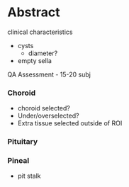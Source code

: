 # Abstract

clinical characteristics
- cysts
   - diameter?
- empty sella

QA Assessment - 15-20 subj

### Choroid
- choroid selected?
- Under/overselected?
- Extra tissue selected outside of ROI

### Pituitary



### Pineal

- pit stalk